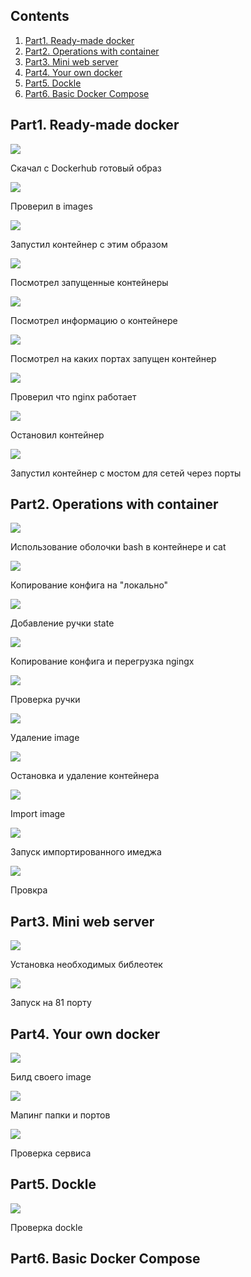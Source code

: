 
## Contents


1. [Part1. Ready-made docker](#part1-ready-made-docker)  
2. [Part2. Operations with container](#part2-operations-with-container) 
3. [Part3. Mini web server](#part3-mini-web-server) 
4. [Part4. Your own docker](#part4-your-own-docker) 
5. [Part5. Dockle](#part5-dockle) 
6. [Part6. Basic Docker Compose](#part6-basic-docker-compose)


## Part1. Ready-made docker 


![](images/part1/1docker_pull.png)

Скачал с Dockerhub готовый образ

![](images/part1//2docker_images.png)

Проверил в images

![](images/part1/3docker_run.png)

Запустил контейнер с этим образом

![](images/part1/4docker_ps.png)

Посмотрел запущенные контейнеры

![](images/part1/5docker_inspect.png)

Посмотрел информацию о контейнере

![](images/part1/6nginx_ports.png)

Посмотрел на каких портах запущен контейнер

![](images/part1/7inspect_size.png.png)

Проверил что nginx работает

![](images/part1/8docker_stop.png)

Остановил контейнер

![](images/part1/9nginx_ports_and_restart.png)

Запустил контейнер с мостом для сетей через порты

## Part2. Operations with container

![](images/part2/1nginx_it_and_conf.png)

Использование оболочки bash в контейнере и cat 

![](images/part2/2cat_confScreenshot%20from%202024-06-08%2002-18-04.png)

Копирование конфига на "локально" 

![](images/part2/4default_conf.png)

Добавление ручки state

![](images/part2/5cp_and_reload.png)

Копирование конфига и перегрузка ngingx

![](images/part2/6status.png)

Проверка ручки

![](images/part2/7rmi.png)

Удаление image

![](images/part2/8rm_container_and_stop.png)

Остановка и удаление контейнера

![](images/part2/9import_image.png)

Import image

![](images/part2/10run_imported_image.png)

Запуск импортированного имеджа

![](images/part2/11cheching_site.png)

Провкра

## Part3. Mini web server

![](images/part3/1install_nessesary_lib.png)

Установка необходимых библеотек

![](images/part3/2port81.png)

Запуск на 81 порту

## Part4. Your own docker

![](images/part4/1.built_my_image.png)

Билд своего image

![](images/part4/2.маппинг_папки_и_порта.png)

Мапинг папки и портов

![](images/part4/3.check_service.png) 

Проверка сервиса

## Part5. Dockle

![](images/part5/1dockle.png)

Проверка dockle

## Part6. Basic Docker Compose

